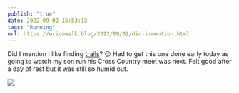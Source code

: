 ```yaml
---
publish: "true"
date: 2022-09-02 15:53:13
tags: "Running"
url: https://ericmwalk.blog/2022/09/02/did-i-mention.html
---
```


Did I mention I like finding [trails](http://www.strava.com/activities/7741831776)? 😉 Had to get this one done early today as going to watch my son run his Cross Country meet was next. Felt good after a day of rest but it was still so humid out.

![](https://ericmwalk.blog/uploads/2022/93265e59c6.jpg)